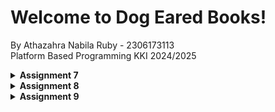 # Welcome to Dog Eared Books!
By Athazahra Nabila Ruby - 2306173113  
Platform Based Programming KKI 2024/2025

<details>
<Summary><b>Assignment 7</b></summary>

## Step-by-Step Project Implementation
### Create a new Flutter application
1. To initialize a Flutter project, I ran the command:
```
flutter create aina_fnb_mobile.
```
2. I then connected it to this GitHup Repository.
3. Next, I created a new file called menu.dart in the dog_eared_books/lib directory in which I defined 3 widgets: MyHomePage, InfoCard, and ItemCard which was given in the main.dart file.
4. I then changed the main.dart contents to this:
```dart
import 'package:flutter/material.dart';
import 'package:dog_eared_books/menu.dart';

void main() {
  runApp(const MyApp());
}

class MyApp extends StatelessWidget {
  const MyApp({super.key});

  // This widget is the root of your application.
  @override
  Widget build(BuildContext context) {
    return MaterialApp(
      title: 'Dog Eared Books',
      theme: ThemeData(
        colorScheme: ColorScheme.fromSwatch(
          primarySwatch: Colors.green,
        ).copyWith(secondary: Colors.green[700]),
      ),
      home: MyHomePage(),
    );
  }
}
```
I set the title to 'Dog Eared Books' and the theme to the color green, as per my previous projects' theme.

### Create three simple buttons with icons and texts
5. On menu.dart, I created a new classed named ItemHomepage:
```dart
class ItemHomepage {
  final String name;
  final IconData icon;

  ItemHomepage(this.name, this.icon);
}
```
6. I then created the 3 buttons within the items list in the MyHomePage class:
```dart
class MyHomePage extends StatelessWidget {
  ...
  final List<ItemHomepage> items = [
      ItemHomepage("View Available Books", Icons.list),
      ItemHomepage("Add Books", Icons.add),
      ItemHomepage("Logout", Icons.logout),
  ];
  ...
}
```

### Implement different colors for each button
6. In the GridView.count widget, the buttons are assigned with different colors based on their index:
```dart
class MyHomePage extends StatelessWidget {
  ...
  children: items.asMap().entries.map((entry) {
      int idx = entry.key;
      ItemHomepage item = entry.value;
      Color color;
      switch (idx) {
          case 0:
              color = Colors.green.shade800;
              break;
          case 1:
              color = Colors.green.shade400;
              break;
          case 2:
              color = Colors.green.shade200;
              break;
          default:
              color = Colors.green;
      }
      return ItemCard(item, color: color);
  }).toList(),
  ...
}
```

### Display a Snackbar with specific messages
7. In the ItemCard widget, the onTap callback displays a SnackBar with a specific message for each button:
```dart
class ItemCard extends StatelessWidget {
  ...
  onTap: () {
  // Display the SnackBar message when the card is pressed.
  ScaffoldMessenger.of(context)
  ..hideCurrentSnackBar()
  ..showSnackBar(
  SnackBar(content: Text("You have pressed the ${item.name} button!"))
  );
  },
  ...
}
```

## Explain what are stateless widgets and stateful widgets, and their differences
- Stateless widget: a widget that does not change on its own through actions or internal behaviors. It will only change if it is modified by its parent widget. Therefore, stateless widgets only have final properties defined at construction.
- Stateful widget: a widget that can dynamically change its data or description. It displays data through an initial description defined at the beginning. If there is a change in state, the widget component will re-render to display the new data.
In general, a stateless widget is static and does not change after it is created, making it suitable for elements that do not require data updates. While a stateful widget can change during the app’s runtime because it has a state that can be updated, making it ideal for dynamic or interactive elements.

## Mention the widgets that you have used for this project and its uses.
- MaterialApp: The root widget of the application, setting up the theme and the starting point of the app.
- Scaffold: The basic structure of a page, providing the AppBar, body, and other layout structures.
- AppBar: The top header of the page containing the application title.
- Text: Displays static text on the screen.
- Padding: Adds space around a widget.
- Column: Arranges widgets vertically.
- Row: Arranges widgets horizontally.
- InfoCard (Custom Widget/Component): A custom card widget to display information such as NPM, name, and class.
- SizedBox: Adds empty space or adjusts the size of a widget.
- Center: Positions its child widget in the center.
- GridView.count: Displays widgets in a grid with a fixed number of columns.
- Card: A card widget that can have shadows or borders.
- Container: A flexible widget for holding elements, adjusting size, padding, and background color.
- ItemCard (Custom Widget/Component): A custom card widget for menu items that uses InkWell to detect interactions.
- Material: Adds a material-style visual to a widget.
- InkWell: Adds a splash effect and detects taps for interaction.
- SnackBar: Displays a temporary pop-up message at the bottom of the screen.

## What is the use-case for setState()? Explain the variable that can be affected by setState().
setState() is a function that allows you to dynamically display a component/widget. When the setState() function is called, it notifies Flutter that there has been a change in state that requires a rebuild. When a widget rebuilds, it will be displayed based on the updated state values.

Variables affected by setState() are usually those that need to change when an event occurs. For example, when a counter value changes, this change is typically displayed directly to the user. Not only variables, but properties like the color of a widget may also change, depending on the purpose of the state change.

## Explain the difference between const and final keyword.
Both const and final indicate that a variable cannot be changed, but there are some differences between the two:
- The value of a final variable can be assigned at runtime (when the app is running), whereas the value of a const variable must be known at compile time.
- Variables declared with final are more suitable for values that can only be determined when the app is running, for example, if the variable depends on a condition or calculation. While const variables must be defined in the code beforehand.
- const variables are more optimized compared to final.
</details>

<details>
<Summary><b>Assignment 8</b></summary>
## Step-by-Step Project Implementation
### Create a new form page

1. I created two new directories: lib/screens and lib/widgets, moved menu.dart to lib/screens
2. Then I created a new file book_form.dart
```dart
  class BookFormPage extends StatefulWidget {
    const BookFormPage({super.key});

    @override
    State<BookFormPage> createState() => _BookFormPageState();
  }
```
3. I used 5 input elements (the same as my Django project) and did input validation for each. I also included a save button that displays the data after it is pressed.
```dart
class _BookFormPageState extends State<BookFormPage> {
  final _formKey = GlobalKey<FormState>();
  String _title = "";
  String _author = "";
  String _genre = "";
  String _summary = "";
  int _price = 0;
  @override
  Widget build(BuildContext context) {
    return Scaffold(
      appBar: AppBar(
        title: const Center(
          child: Text(
            'Add Your Book',
          ),
        ),
        backgroundColor: Theme.of(context).colorScheme.primary,
        foregroundColor: Colors.white,
      ),
      drawer: const LeftDrawer(),
      body: Form(
        key: _formKey,
        child: SingleChildScrollView(
          child: Column(
            crossAxisAlignment: CrossAxisAlignment.start,
            children: [
              Padding(
                padding: const EdgeInsets.all(8.0),
                child: TextFormField(
                  decoration: InputDecoration(
                    hintText: "Title",
                    labelText: "Title",
                    border: OutlineInputBorder(
                      borderRadius: BorderRadius.circular(5.0),
                    ),
                  ),
                  onChanged: (String? value) {
                    setState(() {
                      _title = value!;
                    });
                  },
                  validator: (String? value) {
                    if (value == null || value.isEmpty) {
                      return "Title cannot be empty!";
                    }
                    return null;
                  },
                ),
              ),
              ...
              Align(
                alignment: Alignment.bottomCenter,
                child: Padding(
                  padding: const EdgeInsets.all(8.0),
                  child: ElevatedButton(
                    style: ButtonStyle(
                      backgroundColor: WidgetStateProperty.all(
                          Theme.of(context).colorScheme.primary),
                    ),
                    onPressed: () {
                      if (_formKey.currentState!.validate()) {
                        if (_formKey.currentState!.validate()) {
                          showDialog(
                            context: context,
                            builder: (context) {
                              return AlertDialog(
                                title: const Text('Book successfully saved'),
                                content: SingleChildScrollView(
                                  child: Column(
                                    crossAxisAlignment:
                                        CrossAxisAlignment.start,
                                    children: [
                                      Text('Title: $_title'),
                                      Text('Author: $_author'),
                                      Text('Genre: $_genre'),
                                      Text('Summary: $_summary'),
                                      Text('price: $_price'),
                                    ],
                                  ),
                                ),
                                actions: [
                                  TextButton(
                                    child: const Text('OK'),
                                    onPressed: () {
                                      Navigator.pop(context);
                                      _formKey.currentState!.reset();
                                    },
                                  ),
                                ],
                              );
                            },
                          );
                        }
                      }
                    },
                    child: const Text(
                      "Save",
                      style: TextStyle(color: Colors.white),
                    ),
                  ),
                ),
              ),
            ],
          ),
        ),
      ),
    );
  }
}
```

### Redirect user when "Add Book" is pressed

4. I created a new file called book_card.dart on the widgets directory and moved ItemHomePage and ItemCard from menu.dart to there
5. I then added routing to BookFormPage when the 'Add Book' button is pressed
```dart
if (item.name == "Add Book") {
  Navigator.push(
    context,
    MaterialPageRoute(builder: (context) => const BookFormPage()),
  );
}
```

### Create a drawer in the application

6. I created a new file on widgets/ named left_drawer.dart. I then created two options: 'Home Page' that redirects you to the homepage and 'Add Book' that redirects you to the form.
```dart
import 'package:flutter/material.dart';
import 'package:dog_eared_books/screens/menu.dart';
import 'package:dog_eared_books/screens/book_form.dart';

class LeftDrawer extends StatelessWidget {
  const LeftDrawer({super.key});

  @override
  Widget build(BuildContext context) {
    return Drawer(
      child: ListView(
        children: [
          DrawerHeader(
            decoration: BoxDecoration(
              color: Theme.of(context).colorScheme.primary,
            ),
            child: const Column(
              children: [
                Text(
                  'Dog Eared Books',
                  textAlign: TextAlign.center,
                  style: TextStyle(
                    fontSize: 24,
                    fontWeight: FontWeight.bold,
                    color: Colors.white,
                  ),
                ),
                Padding(padding: EdgeInsets.all(8)),
                Text(
                  'See Available Books Here!',
                  textAlign: TextAlign.center,
                  style: TextStyle(
                    fontSize: 15,
                    color: Colors.white,
                  ),
                ),
              ],
            ),
          ),
          ListTile(
            leading: const Icon(Icons.home_outlined),
            title: const Text('Home Page'),
            // Redirection part to MyHomePage
            onTap: () {
              Navigator.pushReplacement(
                  context,
                  MaterialPageRoute(
                    builder: (context) => MyHomePage(),
                  ));
            },
          ),
          ListTile(
            leading: const Icon(Icons.inventory),
            title: const Text('Add Book'),
            onTap: () {
              Navigator.pushReplacement(
                context,
                MaterialPageRoute(builder: (context) => const BookFormPage()),
              );
            },
          ),
        ],
      ),
    );
  }
}
```

## What is the purpose of const in Flutter? Explain the advantages of using const in Flutter code. When should we use const, and when should it not be used?
const makes widgets immutable, meaning they don’t rebuild or recalculate when the widget tree updates. This immutability can significantly improve performance by reducing unnecessary rebuilds, which in turn enhances efficiency, lowers memory usage, and improves readability. const is best used for widgets that remain unchanged throughout the app’s lifecycle, as this allows the Flutter framework to optimize these widgets. However, it should be avoided for widgets that need to rebuild or whose values depend on runtime variables.

## Explain and compare the usage of Column and Row in Flutter
Column: Lays out children vertically
```dart
Column(
  children: [
    Text("Item 1"),
    Text("Item 2"),
    Text("Item 3"),
  ],
);
```

Row: Lays out children horizontally
```dart
Row(
  children: [
    Icon(Icons.star),
    Text("Rating"),
  ],
);
```

## List the input elements you used on the form page in this assignment. Are there other Flutter input elements you didn’t use in this assignment? 
Used: TextFormField for Title, Author, Genre, Summary, and Price.
Other Elements: Checkbox, Switch, Slider, DropdownButton etc. These can be useful for boolean inputs, selecting from multiple choices, or adjusting values on a sliding scale.

## How do you set the theme within a Flutter application to ensure consistency? Did you implement a theme in your application?
You can use ThemeData in MaterialApp to define a consistent look across the app. And yes, I did implement a theme which was defined on main.dart
```dart
...
      theme: ThemeData(
        colorScheme: ColorScheme.fromSwatch(
          primarySwatch: Colors.green,
        ).copyWith(secondary: const Color.fromARGB(255, 36, 172, 43)),
      ),
...
```

</details>

<details>
<Summary><b>Assignment 9</b></summary>

## Step-by-Step Project Implementation
### Integrate the Django authentication system
1. I first created a new django app called authentication by running:
```
python manage.py startapp authentication
```
on the dog-eared-books Django project

2. I ran the command:
```
pip install django-cors-headers
```
3. In settings.py, I added 'authentication' and 'corsheaders' to INSTALLED_APPS, 'corsheaders.middleware.CorsMiddleware' to MIDDLEWARE, and also added this to the file:
```py
CORS_ALLOW_ALL_ORIGINS = True
CORS_ALLOW_CREDENTIALS = True
CSRF_COOKIE_SECURE = True
SESSION_COOKIE_SECURE = True
CSRF_COOKIE_SAMESITE = 'None'
SESSION_COOKIE_SAMESITE = 'None'
```
4. In authentication/views.py, I created 3 functions for login, logout, register:
```py
@csrf_exempt
def login(request):
    username = request.POST['username']
    password = request.POST['password']
    user = authenticate(username=username, password=password)
    if user is not None:
        if user.is_active:
            auth_login(request, user)
            # Successful login status.
            return JsonResponse({
                "username": user.username,
                "status": True,
                "message": "Login successful!"
                # Add other data if you want to send data to Flutter.
            }, status=200)
        else:
            return JsonResponse({
                "status": False,
                "message": "Login failed, account disabled."
            }, status=401)

    else:
        return JsonResponse({
            "status": False,
            "message": "Login failed, check email or password again."
        }, status=401)
    
@csrf_exempt
def register(request):
    if request.method == 'POST':
        data = json.loads(request.body)
        username = data['username']
        password1 = data['password1']
        password2 = data['password2']

        # Check if the passwords match
        if password1 != password2:
            return JsonResponse({
                "status": False,
                "message": "Passwords do not match."
            }, status=400)

        # Check if the username is already taken
        if User.objects.filter(username=username).exists():
            return JsonResponse({
                "status": False,
                "message": "Username already exists."
            }, status=400)

        # Create the new user
        user = User.objects.create_user(username=username, password=password1)
        user.save()

        return JsonResponse({
            "username": user.username,
            "status": 'success',
            "message": "User created successfully!"
        }, status=200)

    else:
        return JsonResponse({
            "status": False,
            "message": "Invalid request method."
        }, status=400)
    
@csrf_exempt
def logout(request):
    username = request.user.username

    try:
        auth_logout(request)
        return JsonResponse({
            "username": username,
            "status": True,
            "message": "Logged out successfully!"
        }, status=200)
    except:
        return JsonResponse({
        "status": False,
        "message": "Logout failed."
        }, status=401)
```
5. I then did url routing for those 3 functions on authentication/urls.py:
```py
from django.urls import path
from authentication.views import login, register, logout

app_name = 'authentication'

urlpatterns = [
    path('login/', login, name='login'),
    path('register/', register, name='register'),
    path('logout/', logout, name='logout'),
]
```
6. I also added this path to book_store/urls.py:
```py
urlpatterns = [
  ...
  path('auth/', include('authentication.urls'))
  ...
]
```
### Create a login page
7. I first integrated the authentication system to flutter by running:
```
flutter pub add provider
flutter pub add pbp_django_auth
```
8. I then modified the myApp class on main.dart to provide the CookieRequest to all child widgets, and changed the landing page to the login page:
```dart
class MyApp extends StatelessWidget {
  const MyApp({super.key});

  @override
  Widget build(BuildContext context) {
    return Provider(
      create: (_) {
        CookieRequest request = CookieRequest();
        return request;
      },
      child: MaterialApp(
        title: 'Dog Eared Books',
        theme: ThemeData(
          colorScheme: ColorScheme.fromSwatch(
            primarySwatch: Colors.green,
          ).copyWith(secondary: Colors.green[900]),
        ),
        home: LoginPage(),
      ),
    );
  }
}
```
9. I created a new file screens/login.dart for the login page:
```dart
import 'package:dog_eared_books/screens/menu.dart';
import 'package:flutter/material.dart';
import 'package:pbp_django_auth/pbp_django_auth.dart';
import 'package:provider/provider.dart';
import 'package:dog_eared_books/screens/register.dart';

void main() {
  runApp(const LoginApp());
}

class LoginApp extends StatelessWidget {
  const LoginApp({super.key});

  @override
  Widget build(BuildContext context) {
    return MaterialApp(
      title: 'Login',
      theme: ThemeData(
        useMaterial3: true,
        colorScheme: ColorScheme.fromSwatch(
          primarySwatch: Colors.green,
        ).copyWith(secondary: Colors.green[900]),
      ),
      home: const LoginPage(),
    );
  }
}

class LoginPage extends StatefulWidget {
  const LoginPage({super.key});

  @override
  State<LoginPage> createState() => _LoginPageState();
}

class _LoginPageState extends State<LoginPage> {
  final TextEditingController _usernameController = TextEditingController();
  final TextEditingController _passwordController = TextEditingController();

  @override
  Widget build(BuildContext context) {
    final request = context.watch<CookieRequest>();

    return Scaffold(
      appBar: AppBar(
        title: const Text('Login'),
      ),
      body: Center(
        child: SingleChildScrollView(
          padding: const EdgeInsets.all(16.0),
          child: Card(
            elevation: 8,
            shape: RoundedRectangleBorder(
              borderRadius: BorderRadius.circular(12.0),
            ),
            child: Padding(
              padding: const EdgeInsets.all(20.0),
              child: Column(
                mainAxisSize: MainAxisSize.min,
                children: [
                  const Text(
                    'Login',
                    style: TextStyle(
                      fontSize: 24.0,
                      fontWeight: FontWeight.bold,
                    ),
                  ),
                  const SizedBox(height: 30.0),
                  TextField(
                    controller: _usernameController,
                    decoration: const InputDecoration(
                      labelText: 'Username',
                      hintText: 'Enter your username',
                      border: OutlineInputBorder(
                        borderRadius: BorderRadius.all(Radius.circular(12.0)),
                      ),
                      contentPadding:
                          EdgeInsets.symmetric(horizontal: 12.0, vertical: 8.0),
                    ),
                  ),
                  const SizedBox(height: 12.0),
                  TextField(
                    controller: _passwordController,
                    decoration: const InputDecoration(
                      labelText: 'Password',
                      hintText: 'Enter your password',
                      border: OutlineInputBorder(
                        borderRadius: BorderRadius.all(Radius.circular(12.0)),
                      ),
                      contentPadding:
                          EdgeInsets.symmetric(horizontal: 12.0, vertical: 8.0),
                    ),
                    obscureText: true,
                  ),
                  const SizedBox(height: 24.0),
                  ElevatedButton(
                    onPressed: () async {
                      String username = _usernameController.text;
                      String password = _passwordController.text;

		  // Check credentials
		  // TODO: Change the URL and don't forget to add a trailing slash (/) at the end of the URL!
		  // To connect the Android emulator to Django on localhost,
		  // use the URL http://10.0.2.2/
                      final response = await request
                          .login("http://localhost:8000/auth/login/", {
                        'username': username,
                        'password': password,
                      });

                      if (request.loggedIn) {
                        String message = response['message'];
                        String uname = response['username'];
                        if (context.mounted) {
                          Navigator.pushReplacement(
                            context,
                            MaterialPageRoute(
                                builder: (context) => MyHomePage()),
                          );
                          ScaffoldMessenger.of(context)
                            ..hideCurrentSnackBar()
                            ..showSnackBar(
                              SnackBar(
                                  content:
                                      Text("$message Welcome, $uname.")),
                            );
                        }
                      } else {
                        if (context.mounted) {
                          showDialog(
                            context: context,
                            builder: (context) => AlertDialog(
                              title: const Text('Login Failed'),
                              content: Text(response['message']),
                              actions: [
                                TextButton(
                                  child: const Text('OK'),
                                  onPressed: () {
                                    Navigator.pop(context);
                                  },
                                ),
                              ],
                            ),
                          );
                        }
                      }
                    },
                    style: ElevatedButton.styleFrom(
                      foregroundColor: Colors.white,
                      minimumSize: Size(double.infinity, 50),
                      backgroundColor: Theme.of(context).colorScheme.primary,
                      padding: const EdgeInsets.symmetric(vertical: 16.0),
                    ),
                    child: const Text('Login'),
                  ),
                  const SizedBox(height: 36.0),
                  GestureDetector(
                    onTap: () {
                      Navigator.push(
                        context,
                        MaterialPageRoute(
                            builder: (context) => const RegisterPage()),
                      );
                    },
                    child: Text(
                      'Don\'t have an account? Register',
                      style: TextStyle(
                        color: Theme.of(context).colorScheme.primary,
                        fontSize: 16.0,
                      ),
                    ),
                  ),
                ],
              ),
            ),
          ),
        ),
      ),
    );
  }
}
```
### Implement the registration feature
10. I created a new file screens/register.dart for the register page
```dart
import 'dart:convert';
import 'package:flutter/material.dart';
import 'package:dog_eared_books/screens/login.dart';
import 'package:pbp_django_auth/pbp_django_auth.dart';
import 'package:provider/provider.dart';

class RegisterPage extends StatefulWidget {
  const RegisterPage({super.key});

  @override
  State<RegisterPage> createState() => _RegisterPageState();
}

class _RegisterPageState extends State<RegisterPage> {
  final _usernameController = TextEditingController();
  final _passwordController = TextEditingController();
  final _confirmPasswordController = TextEditingController();

  @override
  Widget build(BuildContext context) {
    final request = context.watch<CookieRequest>();
    return Scaffold(
      appBar: AppBar(
        title: const Text('Register'),
        leading: IconButton(
          icon: const Icon(Icons.arrow_back),
          onPressed: () {
            Navigator.pop(context);
          },
        ),
      ),
      body: Center(
        child: SingleChildScrollView(
          padding: const EdgeInsets.all(16.0),
          child: Card(
            elevation: 8,
            shape: RoundedRectangleBorder(
              borderRadius: BorderRadius.circular(12.0),
            ),
            child: Padding(
              padding: const EdgeInsets.all(20.0),
              child: Column(
                mainAxisSize: MainAxisSize.min,
                children: <Widget>[
                  const Text(
                    'Register',
                    style: TextStyle(
                      fontSize: 24.0,
                      fontWeight: FontWeight.bold,
                    ),
                  ),
                  const SizedBox(height: 30.0),
                  TextFormField(
                    controller: _usernameController,
                    decoration: const InputDecoration(
                      labelText: 'Username',
                      hintText: 'Enter your username',
                      border: OutlineInputBorder(
                        borderRadius: BorderRadius.all(Radius.circular(12.0)),
                      ),
                      contentPadding:
                          EdgeInsets.symmetric(horizontal: 12.0, vertical: 8.0),
                    ),
                    validator: (value) {
                      if (value == null || value.isEmpty) {
                        return 'Please enter your username';
                      }
                      return null;
                    },
                  ),
                  const SizedBox(height: 12.0),
                  TextFormField(
                    controller: _passwordController,
                    decoration: const InputDecoration(
                      labelText: 'Password',
                      hintText: 'Enter your password',
                      border: OutlineInputBorder(
                        borderRadius: BorderRadius.all(Radius.circular(12.0)),
                      ),
                      contentPadding:
                          EdgeInsets.symmetric(horizontal: 12.0, vertical: 8.0),
                    ),
                    obscureText: true,
                    validator: (value) {
                      if (value == null || value.isEmpty) {
                        return 'Please enter your password';
                      }
                      return null;
                    },
                  ),
                  const SizedBox(height: 12.0),
                  TextFormField(
                    controller: _confirmPasswordController,
                    decoration: const InputDecoration(
                      labelText: 'Confirm Password',
                      hintText: 'Confirm your password',
                      border: OutlineInputBorder(
                        borderRadius: BorderRadius.all(Radius.circular(12.0)),
                      ),
                      contentPadding:
                          EdgeInsets.symmetric(horizontal: 12.0, vertical: 8.0),
                    ),
                    obscureText: true,
                    validator: (value) {
                      if (value == null || value.isEmpty) {
                        return 'Please confirm your password';
                      }
                      return null;
                    },
                  ),
                  const SizedBox(height: 24.0),
                  ElevatedButton(
                    onPressed: () async {
                      String username = _usernameController.text;
                      String password1 = _passwordController.text;
                      String password2 = _confirmPasswordController.text;

                      final response = await request.postJson(
                          "http://localhost:8000/auth/register/",
                          jsonEncode({
                            "username": username,
                            "password1": password1,
                            "password2": password2,
                          }));
                      if (context.mounted) {
                        if (response['status'] == 'success') {
                          ScaffoldMessenger.of(context).showSnackBar(
                            const SnackBar(
                              content: Text('Successfully registered!'),
                            ),
                          );
                          Navigator.pushReplacement(
                            context,
                            MaterialPageRoute(
                                builder: (context) => const LoginPage()),
                          );
                        } else {
                          ScaffoldMessenger.of(context).showSnackBar(
                            const SnackBar(
                              content: Text('Failed to register!'),
                            ),
                          );
                        }
                      }
                    },
                    style: ElevatedButton.styleFrom(
                      foregroundColor: Colors.white,
                      minimumSize: Size(double.infinity, 50),
                      backgroundColor: Theme.of(context).colorScheme.primary,
                      padding: const EdgeInsets.symmetric(vertical: 16.0),
                    ),
                    child: const Text('Register'),
                  ),
                ],
              ),
            ),
          ),
        ),
      ),
    );
  }
}
```
### Create a custom model according to your Django application
11. I first copied a JSON data from my previous assignment:
```
[
  {
    "model": "main.bookentry",
    "pk": "191a0f2c-6f4f-40c0-94c7-714cb7a760ed",
    "fields": {
      "user": 2,
      "title": "Slow Days, Fast Company",
      "author": "Eve Babitz",
      "price": 14,
      "genre": "Essays",
      "summary": "In ten sun-baked, Santa Ana wind–swept sketches, Babitz captures the voluptuous quality of L.A. in the 1960s."
    }
  }
]
```
12. I then pasted that to the copywrite website to create a model that adapts to JSON data, then moved that to a new file called models/book_entry.dart:
```dart
// To parse this JSON data, do
//
//     final bookEntry = bookEntryFromJson(jsonString);

import 'dart:convert';

List<BookEntry> bookEntryFromJson(String str) => List<BookEntry>.from(json.decode(str).map((x) => BookEntry.fromJson(x)));

String bookEntryToJson(List<BookEntry> data) => json.encode(List<dynamic>.from(data.map((x) => x.toJson())));

class BookEntry {
    String model;
    String pk;
    Fields fields;

    BookEntry({
        required this.model,
        required this.pk,
        required this.fields,
    });

    factory BookEntry.fromJson(Map<String, dynamic> json) => BookEntry(
        model: json["model"],
        pk: json["pk"],
        fields: Fields.fromJson(json["fields"]),
    );

    Map<String, dynamic> toJson() => {
        "model": model,
        "pk": pk,
        "fields": fields.toJson(),
    };
}

class Fields {
    int user;
    String title;
    String author;
    int price;
    String genre;
    String summary;

    Fields({
        required this.user,
        required this.title,
        required this.author,
        required this.price,
        required this.genre,
        required this.summary,
    });

    factory Fields.fromJson(Map<String, dynamic> json) => Fields(
        user: json["user"],
        title: json["title"],
        author: json["author"],
        price: json["price"],
        genre: json["genre"],
        summary: json["summary"],
    );

    Map<String, dynamic> toJson() => {
        "user": user,
        "title": title,
        "author": author,
        "price": price,
        "genre": genre,
        "summary": summary,
    };
}
```

### Create a page containing a list of all items available at the JSON endpoint in Django
13. I created a new file on screens/ called list_bookentry.dart:
```dart
import 'package:flutter/material.dart';
import 'package:dog_eared_books/models/book_entry.dart';
import 'package:dog_eared_books/widgets/left_drawer.dart';
import 'package:pbp_django_auth/pbp_django_auth.dart';
import 'package:provider/provider.dart';

class BookEntryPage extends StatefulWidget {
  const BookEntryPage({super.key});

  @override
  State<BookEntryPage> createState() => _BookEntryPageState();
}

class _BookEntryPageState extends State<BookEntryPage> {
  Future<List<BookEntry>> fetchBook(CookieRequest request) async {
    // TODO: Don't forget to add the trailing slash (/) at the end of the URL!
    final response = await request.get('http://localhost:8000/json/');
    
    // Decoding the response into JSON
    var data = response;
    
    // Convert json data to a BookEntry object
    List<BookEntry> listBook = [];
    for (var d in data) {
      if (d != null) {
        listBook.add(BookEntry.fromJson(d));
      }
    }
    return listBook;
  }
  
  @override
  Widget build(BuildContext context) {
    final request = context.watch<CookieRequest>();
    return Scaffold(
      appBar: AppBar(
        title: const Text('Book Entry List'),
      ),
      drawer: const LeftDrawer(),
      body: FutureBuilder(
        future: fetchBook(request),
        builder: (context, AsyncSnapshot snapshot) {
          if (snapshot.data == null) {
            return const Center(child: CircularProgressIndicator());
          } else {
            if (!snapshot.hasData) {
              return const Column(
                children: [
                  Text(
                    'There is no book data in Dog Eared Books',
                    style: TextStyle(fontSize: 20, color: Color(0xff59A5D8)),
                  ),
                  SizedBox(height: 8),
                ],
              );
            } else {
              return ListView.builder(
                itemCount: snapshot.data!.length,
                itemBuilder: (_, index) => Container(
                  margin:
                      const EdgeInsets.symmetric(horizontal: 16, vertical: 12),
                  padding: const EdgeInsets.all(20.0),
                  child: Column(
                    mainAxisAlignment: MainAxisAlignment.start,
                    crossAxisAlignment: CrossAxisAlignment.start,
                    children: [
                      Text(
                        "${snapshot.data![index].fields.title}",
                        style: const TextStyle(
                          fontSize: 18.0,
                          fontWeight: FontWeight.bold,
                        ),
                      ),
                      const SizedBox(height: 10),
                      Text("${snapshot.data![index].fields.author}"),
                      const SizedBox(height: 10),
                      Text("${snapshot.data![index].fields.genre}"),
                      const SizedBox(height: 10),
                      Text("${snapshot.data![index].fields.price}"),
                      const SizedBox(height: 10),
                      Text("${snapshot.data![index].fields.summary}")
                    ],
                  ),
                ),
              );
            }
          }
        },
      ),
    );
  }
}
```
14. I then added the page to left_drawer.dart and also modified the "View Books" button on the homepage to redirect to the list_bookentry page (on book_card.dart) :
```dart
else if (item.name == "View Books") {
  Navigator.push(context,
  MaterialPageRoute(
    builder: (context) => const BookEntryPage()
    ),
  );
}
```

### Create a detail page for each item listed on the Product list page
15. I created a new file on widgets/ called book_details.dart:
```dart
import 'package:flutter/material.dart';
import 'package:dog_eared_books/models/book_entry.dart';

class BookDetailPage extends StatelessWidget {
  final BookEntry book;

  const BookDetailPage({super.key, required this.book});

  @override
  Widget build(BuildContext context) {
    return Scaffold(
      appBar: AppBar(
        title: Text(book.fields.title),
        centerTitle: true,
        actions: [
          IconButton(
            icon: const Icon(Icons.chevron_left),
            onPressed: () => Navigator.pop(context),
          ),
        ],
      ),
      body: SingleChildScrollView(
        padding: const EdgeInsets.all(16.0),
        child: Column(
          crossAxisAlignment: CrossAxisAlignment.start,
          children: [
            Text(
              book.fields.title,
              style: const TextStyle(fontSize: 24, fontWeight: FontWeight.bold),
            ),
            const SizedBox(height: 10),
            Text(
              "Author: ${book.fields.author}",
              style: const TextStyle(fontSize: 16),
            ),
            const SizedBox(height: 10),
            Text(
              "Genre: ${book.fields.genre}",
              style: const TextStyle(fontSize: 16),
            ),
            const SizedBox(height: 10),
            Text(
              "Price: \$${book.fields.price}",
              style: const TextStyle(fontSize: 16),
            ),
            const SizedBox(height: 10),
            Text(
              "Summary: ${book.fields.summary}",
              style: const TextStyle(fontSize: 16),
            ),
          ],
        ),
      ),
    );
  }
}
```
16. I then modified list_bookentry.dart to display the books as cards and redirect it to the detail page when pressed:
```dart
...
return ListView.builder(
                itemCount: snapshot.data!.length,
                itemBuilder: (context, index) {
                  final book = snapshot.data![index];
                  return InkWell(
                    onTap: () {
                      Navigator.push(
                        context,
                        MaterialPageRoute(
                          builder: (context) => BookDetailPage(book: book),
                        ),
                      );
                    },
                    child: Card(
                      margin: const EdgeInsets.symmetric(horizontal: 16, vertical: 12),
                      child: Container(
                        decoration: BoxDecoration(
                          border: Border.all(
                            color: Colors.grey, // Border color
                            width: 1, // Border width
                          ),
                          borderRadius: BorderRadius.circular(12), // Border radius
                        ),
                        padding: const EdgeInsets.all(20.0),
                        child: Column(
                          crossAxisAlignment: CrossAxisAlignment.start,
                          children: [
                            Text(
                              book.fields.title,
                              style: const TextStyle(
                                fontSize: 18.0,
                                fontWeight: FontWeight.bold,
                              ),
                            ),
                            const SizedBox(height: 10),
                            Text("Author: ${book.fields.author}"),
                            const SizedBox(height: 10),
                            Text("Genre: ${book.fields.genre}"),
                            const SizedBox(height: 10),
                            Text("Price: \$${book.fields.price}"),
                          ],
                        ),
                      ),
                    ),
                  );
                },
              );
...
```
### Filter the item list page to display only items associated with the currently logged-in user
17. This is already implemented as list_bookentry.dart retrives the JSON data from localhost:8000/json, which in the previous Django project it was defined as the routing for the show_json function, which already filters the data by user:
```py
def show_json(request):
    data = BookEntry.objects.filter(user=request.user) # this line
    return HttpResponse(serializers.serialize("json", data), content_type="application/json")
```

## Why we need to create a model to retrieve or send JSON data
A model represents the structure of our data, making it easier to parse and handle JSON objects in a consistent way. Without a model, manually extracting fields increases the risk of errors, especially with complex or nested JSON. While not strictly required, omitting a model may lead to runtime errors due to mismatched field names or missing attributes.

## Function of http library
The http library allows Flutter apps to make HTTP requests to fetch, send, or update data on a server. It provides simple methods like get and post for RESTful communication and handles request headers, body, and responses in an easy-to-use manner.

## Function of cookie request
CookieRequest manages HTTP requests with session cookies, enabling persistent authentication across different components of the app. Sharing the CookieRequest instance ensures that all components use the same session, maintaining user authentication and state across requests (e.g., login, fetch data).

## Mechanism of Data Transmission
Input: User submits data through a form in Flutter.  
Transmission: The app sends a request (e.g., POST) with data to a server endpoint via http or CookieRequest.  
Backend Processing: The server (Django) processes the request, updates the database, and returns a JSON response.  
Display: The app parses the response (using models if needed) and updates the UI dynamically.

## Authentication Mechanism
Login/Register: User inputs account details in Flutter, which are sent to Django via POST requests. Django validates the credentials, creates a session, and returns a success or error response.  
Session Management: CookieRequest stores the session cookie for future requests  
Logout: The session is invalidated by sending a logout request to Django, clearing the cookie in the app. Upon success, the app redirects to the login screen.  